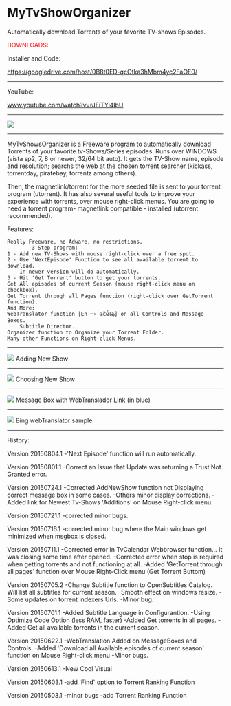 # MyTvShowOrganizer
Automatically download Torrents of your favorite TV-shows Episodes.

<DIV style="color:red"> DOWNLOADS: </div>

Installer and Code:

https://googledrive.com/host/0B8t0ED-qcOtka3hMbm4yc2FaOE0/

<hr>

YouTube:

www.youtube.com/watch?v=rJEiTYi4lbU

<hr>

<img src="https://googledrive.com/host/0B8t0ED-qcOtkUURzRlZ0cnVrbXc/mtvso_mainpage.png"/>

<hr>
MyTvShowsOrganizer is a Freeware program to automatically download Torrents of your favorite tv-Shows/Series episodes.
Runs over WINDOWS (vista sp2, 7, 8 or newer, 32/64 bit auto).
It gets the TV-Show name, episode and resolution; searchs the web at the chosen torrent searcher (kickass, torrentday, piratebay, torrentz among others). 

Then, the magnetlink/torrent for the more seeded file is sent to your torrent program (utorrent).
It has also several useful tools to improve your experience with torrents, over mouse right-click menus.
You are going to need a torrent program- magnetlink compatible - installed (utorrent recommended).

Features:

    Really Freeware, no Adware, no restrictions.
    		3 Step program:
	1 - Add new TV-Shows with mouse right-click over a free spot.
	2 - Use 'NextEpisode' Function to see all available torrent to download.
	    In newer version will do automatically.
	3 - Hit 'Get Torrent' button to get your torrents.
	Get All episodes of current Season (mouse right-click menu on checkbox).
	Get Torrent through all Pages function (right-click over GetTorrent function).
	And More:
	WebTranslator function [En ─› Ҩἒὧℓ₯] on all Controls and Message Boxes.
	    Subtitle Director.
	Organizer function to Organize your Torrent Folder.
	Many other Functions on Right-click Menus.
<hr>
<img src="https://googledrive.com/host/0B8t0ED-qcOtkUURzRlZ0cnVrbXc/mtvso_addnewshow.png"/>
Adding New Show
<hr>
<img src="https://googledrive.com/host/0B8t0ED-qcOtkUURzRlZ0cnVrbXc/mtvso_tvcalendar.png"/>
Choosing New Show
<hr>
<img src="https://googledrive.com/host/0B8t0ED-qcOtkUURzRlZ0cnVrbXc/mtvso_msgbox.png"/>
Message Box with WebTranslador Link (in blue)
<hr>
<img src="https://googledrive.com/host/0B8t0ED-qcOtkUURzRlZ0cnVrbXc/mtvso_webtranslator.png"/>
Bing webTranslator sample
<hr>

History:

Version 20150804.1
-'Next Episode' function will run automatically.

Version 20150801.1
-Correct an Issue that Update was returning
 a Trust Not Granted error.

Version 20150724.1
-Corrected AddNewShow function not Displaying correct
 message box in some cases.
-Others minor display corrections.
-Added link for Newest Tv-Shows 'Additions' on Mouse
 Right-click menu.

Version 20150721.1
-corrected minor bugs.

Version 20150716.1
-corrected minor bug where the Main
windows get minimized when msgbox is closed.

Version 20150711.1
-Corrected error in TvCalendar Webbrowser function...
It was closing some time after opened.
-Corrected error when stop is required when getting
torrents and not functioning at all.
-Added 'GetTorrent through all pages' function
over Mouse Right-Click menu (Get Torrent Buttom)

Version 20150705.2
-Change Subtitle function to OpenSubtitles Catalog.
Will list all subtitles for current season.
-Smooth effect on windows resize.
-Some updates on torrent indexers Urls.
-Minor bug.

Version 20150701.1
-Added Subtitle Language in Configurantion.
-Using Optimize Code Option (less RAM, faster)
-Added Get torrents in all pages.
-Added Get all available torrents in the current season.

Version 20150622.1
-WebTranslation Added on MessageBoxes and Controls.
-Added 'Download all Available episodes of current season'
function on Mouse Right-click menu
-Minor bugs.

Version 20150613.1
-New Cool Visual

Version 20150603.1
-add 'Find' option to Torrent Ranking Function

Version 20150503.1
-minor bugs
-add Torrent Ranking Function
